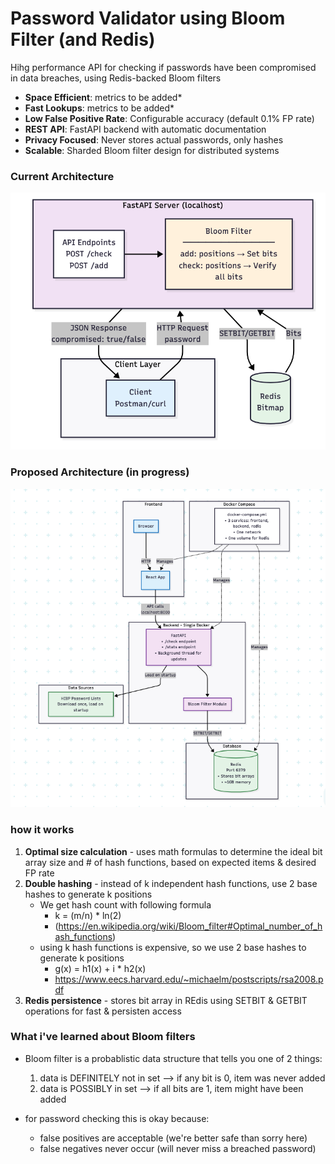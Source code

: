 # Password Validator using Bloom Filter (and Redis)

Hihg performance API for checking if passwords have been compromised in data breaches, using Redis-backed Bloom filters

- **Space Efficient**: metrics to be added*
- **Fast Lookups**: metrics to be added*
- **Low False Positive Rate**: Configurable accuracy (default 0.1% FP rate)
- **REST API**: FastAPI backend with automatic documentation
- **Privacy Focused**: Never stores actual passwords, only hashes
- **Scalable**: Sharded Bloom filter design for distributed systems

### Current Architecture
![Current Diagram](./currentDiagram.png)

### Proposed Architecture (in progress)
![Architecture Diagram](./proposedDiagram.png)



### how it works

1. **Optimal size calculation** - uses math formulas to determine the ideal bit array size and # of hash functions, based on expected items & desired FP rate
2. **Double hashing** - instead of k independent hash functions, use 2 base hashes to generate k positions
	- We get hash count with following formula
		- k = (m/n) * ln(2)
		- (https://en.wikipedia.org/wiki/Bloom_filter#Optimal_number_of_hash_functions)
	- using k hash functions is expensive, so we use 2 base hashes to generate k positions
		- g(x) = h1(x) + i * h2(x) 
		- https://www.eecs.harvard.edu/~michaelm/postscripts/rsa2008.pdf
3. **Redis persistence** - stores bit array in REdis using SETBIT & GETBIT operations for fast & persisten access

### What i've learned about Bloom filters
- Bloom filter is a probablistic data structure that tells you one of 2 things:
	1) data is DEFINITELY not in set --> if any bit is 0, item was never added
	2) data is POSSIBLY in set --> if all bits are 1, item might have been added

- for password checking this is okay because:
	- false positives are acceptable  (we're better safe than sorry here)
	- false negatives never occur (will never miss a breached password)
